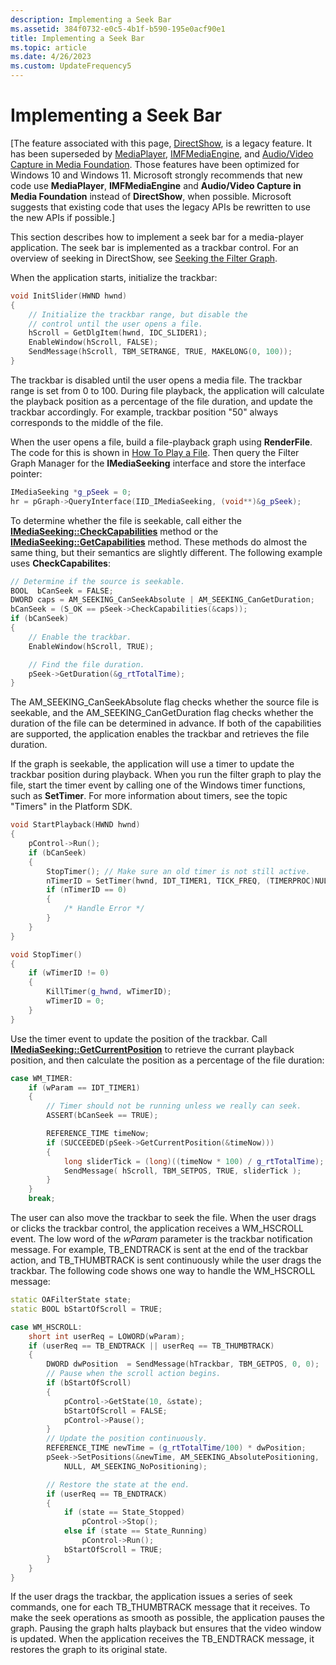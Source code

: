 ```yaml
---
description: Implementing a Seek Bar
ms.assetid: 384f0732-e0c5-4b1f-b590-195e0acf90e1
title: Implementing a Seek Bar
ms.topic: article
ms.date: 4/26/2023
ms.custom: UpdateFrequency5
---
```


# Implementing a Seek Bar

\[The feature associated with this page, [DirectShow](/windows/win32/directshow/directshow), is a legacy feature. It has been superseded by [MediaPlayer](/uwp/api/Windows.Media.Playback.MediaPlayer), [IMFMediaEngine](/windows/win32/api/mfmediaengine/nn-mfmediaengine-imfmediaengine), and [Audio/Video Capture in Media Foundation](windows/win32/medfound/audio-video-capture-in-media-foundation). Those features have been optimized for Windows 10 and Windows 11. Microsoft strongly recommends that new code use **MediaPlayer**, **IMFMediaEngine** and **Audio/Video Capture in Media Foundation** instead of **DirectShow**, when possible. Microsoft suggests that existing code that uses the legacy APIs be rewritten to use the new APIs if possible.\]

This section describes how to implement a seek bar for a media-player application. The seek bar is implemented as a trackbar control. For an overview of seeking in DirectShow, see [Seeking the Filter Graph](seeking-the-filter-graph.md).

When the application starts, initialize the trackbar:


```C++
void InitSlider(HWND hwnd) 
{
    // Initialize the trackbar range, but disable the 
    // control until the user opens a file.
    hScroll = GetDlgItem(hwnd, IDC_SLIDER1);
    EnableWindow(hScroll, FALSE);
    SendMessage(hScroll, TBM_SETRANGE, TRUE, MAKELONG(0, 100));
}
```



The trackbar is disabled until the user opens a media file. The trackbar range is set from 0 to 100. During file playback, the application will calculate the playback position as a percentage of the file duration, and update the trackbar accordingly. For example, trackbar position "50" always corresponds to the middle of the file.

When the user opens a file, build a file-playback graph using **RenderFile**. The code for this is shown in [How To Play a File](how-to-play-a-file.md). Then query the Filter Graph Manager for the **IMediaSeeking** interface and store the interface pointer:


```C++
IMediaSeeking *g_pSeek = 0;
hr = pGraph->QueryInterface(IID_IMediaSeeking, (void**)&g_pSeek);
```



To determine whether the file is seekable, call either the [**IMediaSeeking::CheckCapabilities**](/windows/desktop/api/Strmif/nf-strmif-imediaseeking-checkcapabilities) method or the [**IMediaSeeking::GetCapabilities**](/windows/desktop/api/Strmif/nf-strmif-imediaseeking-getcapabilities) method. These methods do almost the same thing, but their semantics are slightly different. The following example uses **CheckCapabilites**:


```C++
// Determine if the source is seekable.
BOOL  bCanSeek = FALSE;
DWORD caps = AM_SEEKING_CanSeekAbsolute | AM_SEEKING_CanGetDuration; 
bCanSeek = (S_OK == pSeek->CheckCapabilities(&caps));
if (bCanSeek)
{
    // Enable the trackbar.
    EnableWindow(hScroll, TRUE);

    // Find the file duration.
    pSeek->GetDuration(&g_rtTotalTime);
}
```



The AM\_SEEKING\_CanSeekAbsolute flag checks whether the source file is seekable, and the AM\_SEEKING\_CanGetDuration flag checks whether the duration of the file can be determined in advance. If both of the capabilities are supported, the application enables the trackbar and retrieves the file duration.

If the graph is seekable, the application will use a timer to update the trackbar position during playback. When you run the filter graph to play the file, start the timer event by calling one of the Windows timer functions, such as **SetTimer**. For more information about timers, see the topic "Timers" in the Platform SDK.


```C++
void StartPlayback(HWND hwnd) 
{
    pControl->Run();
    if (bCanSeek)
    {
        StopTimer(); // Make sure an old timer is not still active.
        nTimerID = SetTimer(hwnd, IDT_TIMER1, TICK_FREQ, (TIMERPROC)NULL);
        if (nTimerID == 0)
        {
            /* Handle Error */
        }
    }
}

void StopTimer() 
{
    if (wTimerID != 0)
    {
        KillTimer(g_hwnd, wTimerID);
        wTimerID = 0;
    }
}
```



Use the timer event to update the position of the trackbar. Call [**IMediaSeeking::GetCurrentPosition**](/windows/desktop/api/Strmif/nf-strmif-imediaseeking-getcurrentposition) to retrieve the currant playback position, and then calculate the position as a percentage of the file duration:


```C++
case WM_TIMER:
    if (wParam == IDT_TIMER1)
    {
        // Timer should not be running unless we really can seek.
        ASSERT(bCanSeek == TRUE);

        REFERENCE_TIME timeNow;
        if (SUCCEEDED(pSeek->GetCurrentPosition(&timeNow)))
        {
            long sliderTick = (long)((timeNow * 100) / g_rtTotalTime);
            SendMessage( hScroll, TBM_SETPOS, TRUE, sliderTick );
        }
    }
    break;
```



The user can also move the trackbar to seek the file. When the user drags or clicks the trackbar control, the application receives a WM\_HSCROLL event. The low word of the *wParam* parameter is the trackbar notification message. For example, TB\_ENDTRACK is sent at the end of the trackbar action, and TB\_THUMBTRACK is sent continuously while the user drags the trackbar. The following code shows one way to handle the WM\_HSCROLL message:


```C++
static OAFilterState state;
static BOOL bStartOfScroll = TRUE;

case WM_HSCROLL:
    short int userReq = LOWORD(wParam);
    if (userReq == TB_ENDTRACK || userReq == TB_THUMBTRACK)
    {
        DWORD dwPosition  = SendMessage(hTrackbar, TBM_GETPOS, 0, 0);
        // Pause when the scroll action begins.
        if (bStartOfScroll) 
        {
            pControl->GetState(10, &state);
            bStartOfScroll = FALSE;
            pControl->Pause();
        }
        // Update the position continuously.
        REFERENCE_TIME newTime = (g_rtTotalTime/100) * dwPosition;
        pSeek->SetPositions(&newTime, AM_SEEKING_AbsolutePositioning,
            NULL, AM_SEEKING_NoPositioning);

        // Restore the state at the end.
        if (userReq == TB_ENDTRACK)
        {
            if (state == State_Stopped)
                pControl->Stop();
            else if (state == State_Running) 
                pControl->Run();
            bStartOfScroll = TRUE;
        }
    }
}
```



If the user drags the trackbar, the application issues a series of seek commands, one for each TB\_THUMBTRACK message that it receives. To make the seek operations as smooth as possible, the application pauses the graph. Pausing the graph halts playback but ensures that the video window is updated. When the application receives the TB\_ENDTRACK message, it restores the graph to its original state.

 

 



